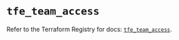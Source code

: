 # `tfe_team_access`

Refer to the Terraform Registry for docs: [`tfe_team_access`](https://registry.terraform.io/providers/hashicorp/tfe/0.68.1/docs/resources/team_access).
